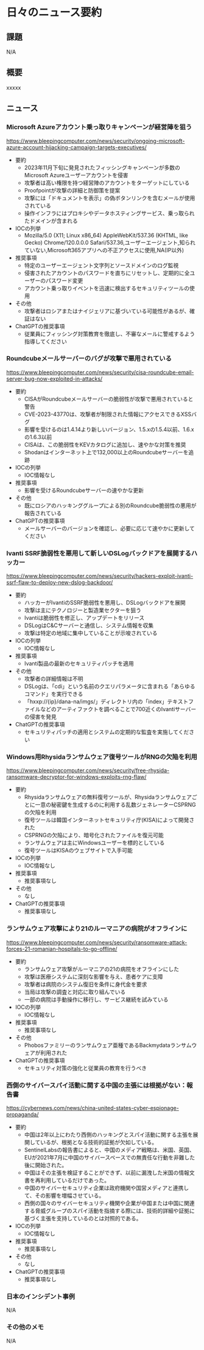 # 日々のニュース要約

## 課題

N/A

## 概要

xxxxx

## ニュース

### Microsoft Azureアカウント乗っ取りキャンペーンが経営陣を狙う
https://www.bleepingcomputer.com/news/security/ongoing-microsoft-azure-account-hijacking-campaign-targets-executives/

- 要約
    - 2023年11月下旬に発見されたフィッシングキャンペーンが多数のMicrosoft Azureユーザーアカウントを侵害
    - 攻撃者は高い権限を持つ経営陣のアカウントをターゲットにしている
    - Proofpointが攻撃の詳細と防御策を提案
    - 攻撃には「ドキュメントを表示」の偽ボタンリンクを含むメールが使用されている
    - 操作インフラにはプロキシやデータホスティングサービス、乗っ取られたドメインが含まれる
- IOCの列挙
    - Mozilla/5.0 (X11; Linux x86_64) AppleWebKit/537.36 (KHTML, like Gecko) Chrome/120.0.0.0 Safari/537.36,ユーザーエージェント,知られていない,Microsoft365アプリへの不正アクセスに使用,NA(IP以外)
- 推奨事項
    - 特定のユーザーエージェント文字列とソースドメインのログ監視
    - 侵害されたアカウントのパスワードを直ちにリセットし、定期的に全ユーザーのパスワード変更
    - アカウント乗っ取りイベントを迅速に検出するセキュリティツールの使用
- その他
    - 攻撃者はロシアまたはナイジェリアに基づいている可能性があるが、確証はない
- ChatGPTの推奨事項
    - 従業員にフィッシング対策教育を徹底し、不審なメールに警戒するよう指導してください

### Roundcubeメールサーバーのバグが攻撃で悪用されている
https://www.bleepingcomputer.com/news/security/cisa-roundcube-email-server-bug-now-exploited-in-attacks/

- 要約
    - CISAがRoundcubeメールサーバーの脆弱性が攻撃で悪用されていると警告
    - CVE-2023-43770は、攻撃者が制限された情報にアクセスできるXSSバグ
    - 影響を受けるのは1.4.14より新しいバージョン、1.5.xの1.5.4以前、1.6.xの1.6.3以前
    - CISAは、この脆弱性をKEVカタログに追加し、速やかな対策を推奨
    - Shodanはインターネット上で132,000以上のRoundcubeサーバーを追跡
- IOCの列挙
    - IOC情報なし
- 推奨事項
    - 影響を受けるRoundcubeサーバーの速やかな更新
- その他
    - 既にロシアのハッキンググループによる別のRoundcube脆弱性の悪用が報告されている
- ChatGPTの推奨事項
    - メールサーバーのバージョンを確認し、必要に応じて速やかに更新してください

### Ivanti SSRF脆弱性を悪用して新しいDSLogバックドアを展開するハッカー
https://www.bleepingcomputer.com/news/security/hackers-exploit-ivanti-ssrf-flaw-to-deploy-new-dslog-backdoor/

- 要約
    - ハッカーがIvantiのSSRF脆弱性を悪用し、DSLogバックドアを展開
    - 攻撃は主にテクノロジーと製造業セクターを狙う
    - Ivantiは脆弱性を修正し、アップデートをリリース
    - DSLogはC&Cサーバーと通信し、システム情報を収集
    - 攻撃は特定の地域に集中していることが示唆されている
- IOCの列挙
    - IOC情報なし
- 推奨事項
    - Ivanti製品の最新のセキュリティパッチを適用
- その他
    - 攻撃者の詳細情報は不明
    - DSLogは、「cdi」という名前のクエリパラメータに含まれる「あらゆるコマンド」を実行できる
    - 「hxxp://{ip}/dana-na/imgs/」ディレクトリ内の「index」テキストファイルなどのアーティファクトを調べることで700近くのIvantiサーバーの侵害を発見
- ChatGPTの推奨事項
    - セキュリティパッチの適用とシステムの定期的な監査を実施してください

### Windows用Rhysidaランサムウェア復号ツールがRNGの欠陥を利用
https://www.bleepingcomputer.com/news/security/free-rhysida-ransomware-decryptor-for-windows-exploits-rng-flaw/

- 要約
    - Rhysidaランサムウェアの無料復号ツールが、Rhysidaランサムウェアごとに一意の秘密鍵を生成するのに利用する乱数ジェネレーターCSPRNGの欠陥を利用
    - 復号ツールは韓国インターネットセキュリティ庁(KISA)によって開発された
    - CSPRNGの欠陥により、暗号化されたファイルを復元可能
    - ランサムウェアは主にWindowsユーザーを標的としている
    - 復号ツールはKISAのウェブサイトで入手可能
- IOCの列挙
    - IOC情報なし
- 推奨事項
    - 推奨事項なし
- その他
    - なし
- ChatGPTの推奨事項
    - 推奨事項なし

### ランサムウェア攻撃により21のルーマニアの病院がオフラインに
https://www.bleepingcomputer.com/news/security/ransomware-attack-forces-21-romanian-hospitals-to-go-offline/

- 要約
    - ランサムウェア攻撃がルーマニアの21の病院をオフラインにした
    - 攻撃は医療システムに深刻な影響を与え、患者ケアに支障
    - 攻撃者は病院のシステム復旧を条件に身代金を要求
    - 当局は攻撃の調査と対応に取り組んでいる
    - 一部の病院は手動操作に移行し、サービス継続を試みている
- IOCの列挙
    - IOC情報なし
- 推奨事項
    - 推奨事項なし
- その他
    - Phobosファミリーのランサムウェア亜種であるBackmydataランサムウェアが利用された
- ChatGPTの推奨事項
    - セキュリティ対策の強化と従業員の教育を行うべき

### 西側のサイバースパイ活動に関する中国の主張には根拠がない：報告書
https://cybernews.com/news/china-united-states-cyber-espionage-propaganda/

- 要約
    - 中国は2年以上にわたり西側のハッキングとスパイ活動に関する主張を展開しているが、根拠となる技術的証拠が欠如している。
    - SentinelLabsの報告書によると、中国のメディア戦略は、米国、英国、EUが2021年7月に中国のサイバースペースでの無責任な行動を非難した後に開始された。
    - 中国はその主張を検証することができず、以前に漏洩した米国の情報文書を再利用しているだけであった。
    - 中国のサイバーセキュリティ企業は政府機関や国営メディアと連携して、その影響を増幅させている。
    - 西側の国々のサイバーセキュリティ機関や企業が中国または中国に関連する脅威グループのスパイ活動を指摘する際には、技術的詳細や証拠に基づく主張を支持しているのとは対照的である。
- IOCの列挙
    - IOC情報なし
- 推奨事項
    - 推奨事項なし
- その他
    - なし
- ChatGPTの推奨事項
    - 推奨事項なし

### 日本のインシデント事例
N/A

### その他のメモ
N/A